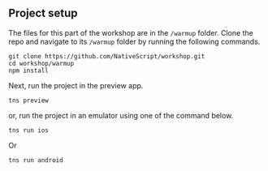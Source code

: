 ## Project setup

The files for this part of the workshop are in the `/warmup` folder. Clone the repo and navigate to its `/warmup` folder by running the following commands.

```
git clone https://github.com/NativeScript/workshop.git
cd workshop/warmup
npm install
```

Next, run the project in the preview app.

```
tns preview
```

or, run the project in an emulator using one of the command below.

```
tns run ios
```

Or

```
tns run android
```